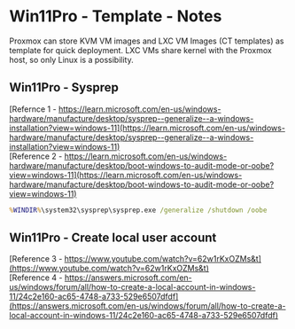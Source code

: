 # Win11Pro - Template - Notes
Proxmox can store KVM VM images and LXC VM Images (CT templates) as template for quick deployment. LXC VMs share kernel with the Proxmox host, so only Linux is a possibility.

## Win11Pro - Sysprep
[Refernce 1 - https://learn.microsoft.com/en-us/windows-hardware/manufacture/desktop/sysprep--generalize--a-windows-installation?view=windows-11](https://learn.microsoft.com/en-us/windows-hardware/manufacture/desktop/sysprep--generalize--a-windows-installation?view=windows-11)  
[Reference 2 - https://learn.microsoft.com/en-us/windows-hardware/manufacture/desktop/boot-windows-to-audit-mode-or-oobe?view=windows-11](https://learn.microsoft.com/en-us/windows-hardware/manufacture/desktop/boot-windows-to-audit-mode-or-oobe?view=windows-11)  
```cmd
%WINDIR%\system32\sysprep\sysprep.exe /generalize /shutdown /oobe
```
  
## Win11Pro - Create local user account
[Reference 3 - https://www.youtube.com/watch?v=62w1rKxOZMs&t](https://www.youtube.com/watch?v=62w1rKxOZMs&t)  
[Reference 4 - https://answers.microsoft.com/en-us/windows/forum/all/how-to-create-a-local-account-in-windows-11/24c2e160-ac65-4748-a733-529e6507dfdf](https://answers.microsoft.com/en-us/windows/forum/all/how-to-create-a-local-account-in-windows-11/24c2e160-ac65-4748-a733-529e6507dfdf)  
